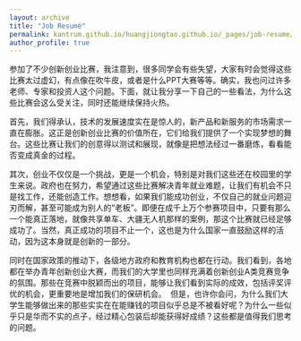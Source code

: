 ```yaml
---
layout: archive
title: "Job Resumé"
permalink: kantrum.github.io/huangjiongtao.github.io/_pages/job-resume/
author_profile: true
---
```



参加了不少创新创业比赛，我注意到，很多同学会有些失望，大家有时会觉得这些比赛太过虚幻，有点像在吹牛皮，或者是什么PPT大赛等等。确实，我也问过许多老师、专家和投资人这个问题。下面，就让我分享一下自己的一些看法，为什么这些比赛会这么受关注，同时还能继续保持火热。

首先，我们得承认，技术的发展速度实在是惊人的，新产品和新服务的市场需求一直在膨胀。这正是创新创业比赛的价值所在，它们给我们提供了一个实现梦想的舞台。这些比赛让我们的创意得以测试和展现，就像是把想法经过一番磨炼，看看能否变成真金的过程。

其次，创业不仅仅是一个挑战，更是一个机会，特别是对我们这些还在校园里的学生来说。政府也在努力，希望通过这些比赛解决青年就业难题，让我们有机会不只是找工作，还能创造工作。想想看，如果我们能成功创业，不仅自己的就业问题迎刃而解，甚至可能成为别人的“老板”。即便在成千上万个参赛项目中，只要有那么一个能真正落地，就像共享单车、大疆无人机那样的案例，那这个比赛就已经足够成功了。当然，真正成功的项目不止一个，这也是为什么国家一直鼓励这样的活动，因为这本身就是创新的一部分。

同时在国家政策的推动下，各级地方政府和教育机构也都在行动。我们看到，各地都在举办青年创新创业大赛，而我们的大学里也同样充满着创新创业A类竞赛竞争的氛围。那些在竞赛中脱颖而出的项目，能够让我们看到实际的成效，包括评奖评优的机会，更重要地是增加我们的保研机会。  但是，也许你会问，为什么我们大学生能够做出来的那些实实在在能赚钱的项目似乎总是不被看好呢？为什么一些似乎只是华而不实的点子，经过精心包装后却能获得好成绩？这些都是值得我们思考的问题。
